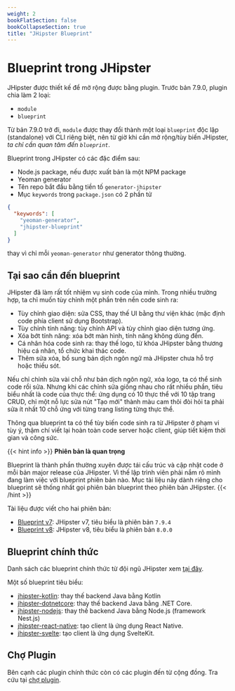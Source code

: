 ```yaml
---
weight: 2
bookFlatSection: false
bookCollapseSection: true
title: "JHipster Blueprint"
---
```


# Blueprint trong JHipster

JHipster được thiết kế để mở rộng được bằng plugin. Trước bản 7.9.0, plugin chia làm 2 loại:

- `module`
- `blueprint`

Từ bản 7.9.0 trở đi, `module` được thay đổi thành một loại `blueprint` độc lập (standalone) với CLI riêng biệt, nên từ giờ khi cần mở rộng/tùy biến JHipster, _ta chỉ cần quan tâm đến `blueprint`_.

Blueprint trong JHipster có các đặc điểm sau:

- Node.js package, nếu được xuất bản là một NPM package
- Yeoman generator
- Tên repo bắt đầu bằng tiền tố `generator-jhipster`
- Mục `keywords` trong `package.json` có 2 phần tử

```json
{
  "keywords": [
    "yeoman-generator",
    "jhipster-blueprint"
  ]
}
```

thay vì chỉ mỗi `yeoman-generator` như generator thông thường.

## Tại sao cần đến blueprint

JHipster đã làm rất tốt nhiệm vụ sinh code của mình. Trong nhiều trường hợp, ta chỉ muốn tùy chỉnh một phần trên nền code sinh ra:

- Tùy chỉnh giao diện: sửa CSS, thay thế UI bằng thư viện khác (mặc định code phía client sử dụng Bootstrap).
- Tùy chỉnh tính năng: tùy chỉnh API và tùy chỉnh giao diện tương ứng.
- Xóa bớt tính năng: xóa bớt màn hình, tính năng không dùng đến.
- Cá nhân hóa code sinh ra: thay thế logo, từ khóa JHipster bằng thương hiệu cá nhân, tổ chức khai thác code.
- Thêm sửa xóa, bổ sung bản dịch ngôn ngữ mà JHipster chưa hỗ trợ hoặc thiếu sót.

Nếu chỉ chỉnh sửa vài chỗ như bản dịch ngôn ngữ, xóa logo, ta có thể sinh code rồi sửa. Nhưng khi các chỉnh sửa giống nhau cho rất nhiều phần, tiêu biểu nhất là code của thực thể: ứng dụng có 10 thực thể với 10 tập trang CRUD, chỉ một nỗ lực sửa nút "Tạo mới" thành màu cam thôi đòi hỏi ta phải sửa ít nhất 10 chỗ ứng với từng trang listing từng thực thể.

Thông qua blueprint ta có thể tùy biến code sinh ra từ JHipster ở phạm vi tùy ý, thậm chí viết lại hoàn toàn code server hoặc client, giúp tiết kiệm thời gian và công sức.

{{< hint info >}}
**Phiên bản là quan trọng**

Blueprint là thành phần thường xuyên được tái cấu trúc và cập nhật code ở mỗi bản major release của JHipster. Vì thế lập trình viên phải nắm rõ mình đang làm việc với blueprint phiên bản nào. Mục tài liệu này dành riêng cho blueprint sẽ thống nhất gọi phiên bản blueprint theo phiên bản JHipster.
{{< /hint >}}

Tài liệu được viết cho hai phiên bản:

- [Blueprint v7](/docs/blueprint/v7): JHipster v7, tiêu biểu là phiên bản `7.9.4`
- [Blueprint v8](/docs/blueprint/v8): JHipster v8, tiêu biểu là phiên bản `8.0.0`

## Blueprint chính thức

Danh sách các blueprint chính thức từ đội ngũ JHipster xem [tại đây](https://www.jhipster.tech/modules/official-blueprints/).

Một số blueprint tiêu biểu:

- [jhipster-kotlin](https://github.com/jhipster/jhipster-kotlin): thay thế backend Java bằng Kotlin
- [jhipster-dotnetcore](https://github.com/jhipster/jhipster-dotnetcore): thay thế backend Java bằng .NET Core.
- [jhipster-nodejs](https://github.com/jhipster/generator-jhipster-nodejs): thay thế backend Java bằng Node.js (framework Nest.js)
- [jhipster-react-native](https://github.com/jhipster/generator-jhipster-react-native): tạo client là ứng dụng React Native.
- [jhipster-svelte](https://github.com/jhipster/generator-jhipster-svelte): tạo client là ứng dụng SvelteKit.

## Chợ Plugin

Bên cạnh các plugin chính thức còn có các plugin đến từ cộng đồng. Tra cứu tại [chợ plugin](https://www.jhipster.tech/modules/marketplace).
